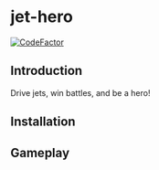 # jet-hero

[![CodeFactor](https://www.codefactor.io/repository/github/84461810/jet-hero/badge)](https://www.codefactor.io/repository/github/84461810/jet-hero)

## Introduction
Drive jets, win battles, and be a hero!

## Installation

## Gameplay

